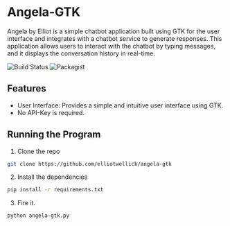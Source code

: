 # Angela-GTK

Angela by Elliot is a simple chatbot application built using GTK for the user interface and integrates with a chatbot service to generate responses. This application allows users to interact with the chatbot by typing messages, and it displays the conversation history in real-time.

![Build Status][Travis-shield] ![Packagist][WTFPL]
 
## Features

 - User Interface: Provides a simple and intuitive user interface using GTK.
 - No API-Key is required.
 
## Running the Program


1. Clone the repo 

```bash
git clone https://github.com/elliotwellick/angela-gtk
```

2. Install the dependencies

```bash
pip install -r requirements.txt
```

3. Fire it.

```bash
python angela-gtk.py
```

[//]: <References>

[Travis-shield]: <https://travis-ci.com/alexcasche/markdup.svg?branch=master>
[WTFPL]:
<https://img.shields.io/badge/WTFPL-LICENSE-blue.svg>

